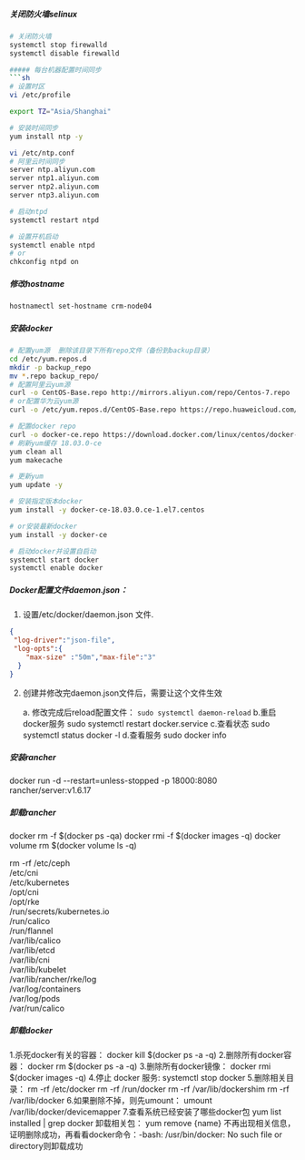 ##### 关闭防火墙selinux
```sh
# 关闭防火墙
systemctl stop firewalld
systemctl disable firewalld

##### 每台机器配置时间同步
```sh
# 设置时区
vi /etc/profile

export TZ="Asia/Shanghai"

# 安装时间同步
yum install ntp -y

vi /etc/ntp.conf
# 阿里云时间同步
server ntp.aliyun.com
server ntp1.aliyun.com
server ntp2.aliyun.com
server ntp3.aliyun.com

# 启动ntpd
systemctl restart ntpd

# 设置开机启动
systemctl enable ntpd
# or
chkconfig ntpd on

```

##### 修改hostname
```sh
hostnamectl set-hostname crm-node04
```


##### 安装docker
```sh
# 配置yum源  删除该目录下所有repo文件（备份到backup目录）
cd /etc/yum.repos.d
mkdir -p backup_repo
mv *.repo backup_repo/
# 配置阿里云yum源
curl -o CentOS-Base.repo http://mirrors.aliyun.com/repo/Centos-7.repo
# or配置华为云yum源
curl -o /etc/yum.repos.d/CentOS-Base.repo https://repo.huaweicloud.com/repository/conf/CentOS-7-reg.repo

# 配置docker repo
curl -o docker-ce.repo https://download.docker.com/linux/centos/docker-ce.repo
# 刷新yum缓存 18.03.0-ce
yum clean all
yum makecache

# 更新yum
yum update -y

# 安装指定版本docker
yum install -y docker-ce-18.03.0.ce-1.el7.centos

# or安装最新docker
yum install -y docker-ce

# 启动docker并设置自启动
systemctl start docker
systemctl enable docker
```

##### Docker配置文件daemon.json：

1. 设置/etc/docker/daemon.json 文件.

```json
{
 "log-driver":"json-file",
 "log-opts":{
    "max-size" :"50m","max-file":"3"
  }
}
```



2. 创建并修改完daemon.json文件后，需要让这个文件生效

   a. 修改完成后reload配置文件： ```sudo systemctl daemon-reload```
   b.重启docker服务
   sudo systemctl restart docker.service
   c.查看状态
   sudo systemctl status docker -l
   d.查看服务
   sudo docker info


##### 安装rancher
docker run -d --restart=unless-stopped -p 18000:8080 rancher/server:v1.6.17


##### 卸载rancher
docker rm -f $(docker ps -qa)
docker rmi -f $(docker images -q)
docker volume rm $(docker volume ls -q)

rm -rf /etc/ceph \
       /etc/cni \
       /etc/kubernetes \
       /opt/cni \
       /opt/rke \
       /run/secrets/kubernetes.io \
       /run/calico \
       /run/flannel \
       /var/lib/calico \
       /var/lib/etcd \
       /var/lib/cni \
       /var/lib/kubelet \
       /var/lib/rancher/rke/log \
       /var/log/containers \
       /var/log/pods \
       /var/run/calico


##### 卸载docker
1.杀死docker有关的容器：
docker kill $(docker ps -a -q)
2.删除所有docker容器：
docker rm $(docker ps -a -q)
3.删除所有docker镜像：
docker rmi $(docker images -q)
4.停止 docker 服务:
systemctl stop docker
5.删除相关目录：
rm -rf /etc/docker
rm -rf /run/docker
rm -rf /var/lib/dockershim
rm -rf /var/lib/docker
6.如果删除不掉，则先umount：
umount /var/lib/docker/devicemapper
7.查看系统已经安装了哪些docker包
yum list installed | grep docker
卸载相关包：
yum remove {name}
不再出现相关信息，证明删除成功，再看看docker命令：-bash: /usr/bin/docker: No such file or directory则卸载成功